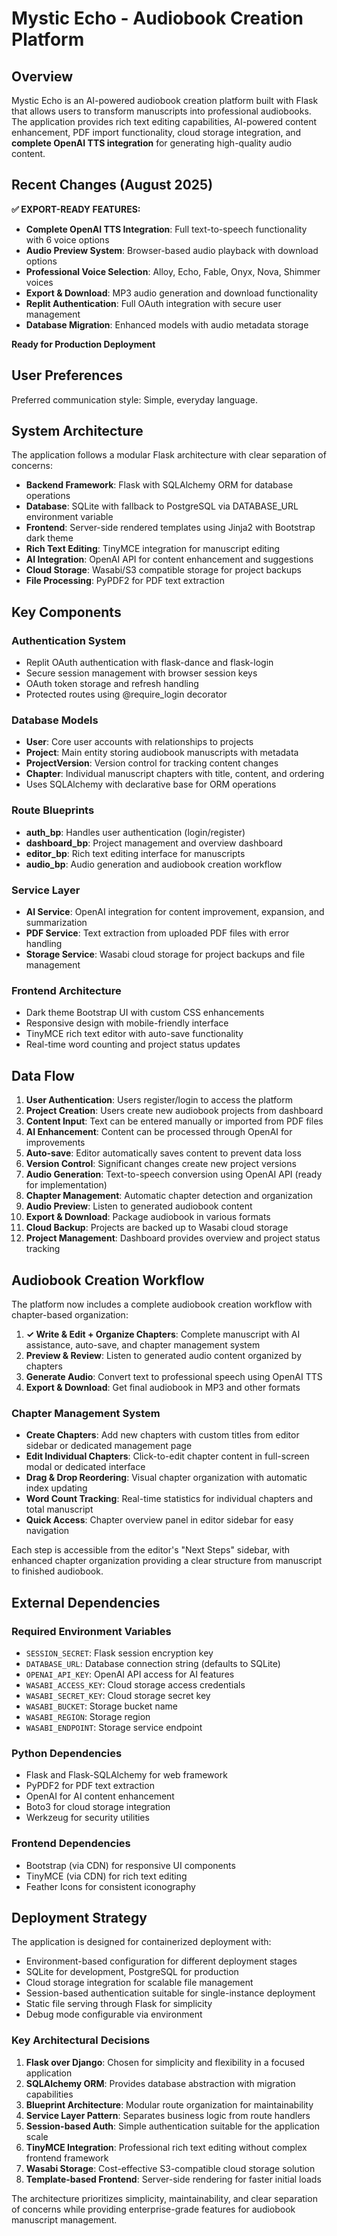 # Mystic Echo - Audiobook Creation Platform

## Overview

Mystic Echo is an AI-powered audiobook creation platform built with Flask that allows users to transform manuscripts into professional audiobooks. The application provides rich text editing capabilities, AI-powered content enhancement, PDF import functionality, cloud storage integration, and **complete OpenAI TTS integration** for generating high-quality audio content.

## Recent Changes (August 2025)

**✅ EXPORT-READY FEATURES:**
- **Complete OpenAI TTS Integration**: Full text-to-speech functionality with 6 voice options
- **Audio Preview System**: Browser-based audio playback with download options
- **Professional Voice Selection**: Alloy, Echo, Fable, Onyx, Nova, Shimmer voices
- **Export & Download**: MP3 audio generation and download functionality
- **Replit Authentication**: Full OAuth integration with secure user management
- **Database Migration**: Enhanced models with audio metadata storage

**Ready for Production Deployment**

## User Preferences

Preferred communication style: Simple, everyday language.

## System Architecture

The application follows a modular Flask architecture with clear separation of concerns:

- **Backend Framework**: Flask with SQLAlchemy ORM for database operations
- **Database**: SQLite with fallback to PostgreSQL via DATABASE_URL environment variable
- **Frontend**: Server-side rendered templates using Jinja2 with Bootstrap dark theme
- **Rich Text Editing**: TinyMCE integration for manuscript editing
- **AI Integration**: OpenAI API for content enhancement and suggestions
- **Cloud Storage**: Wasabi/S3 compatible storage for project backups
- **File Processing**: PyPDF2 for PDF text extraction

## Key Components

### Authentication System
- Replit OAuth authentication with flask-dance and flask-login
- Secure session management with browser session keys
- OAuth token storage and refresh handling
- Protected routes using @require_login decorator

### Database Models
- **User**: Core user accounts with relationships to projects
- **Project**: Main entity storing audiobook manuscripts with metadata
- **ProjectVersion**: Version control for tracking content changes
- **Chapter**: Individual manuscript chapters with title, content, and ordering
- Uses SQLAlchemy with declarative base for ORM operations

### Route Blueprints
- **auth_bp**: Handles user authentication (login/register)
- **dashboard_bp**: Project management and overview dashboard
- **editor_bp**: Rich text editing interface for manuscripts
- **audio_bp**: Audio generation and audiobook creation workflow

### Service Layer
- **AI Service**: OpenAI integration for content improvement, expansion, and summarization
- **PDF Service**: Text extraction from uploaded PDF files with error handling
- **Storage Service**: Wasabi cloud storage for project backups and file management

### Frontend Architecture
- Dark theme Bootstrap UI with custom CSS enhancements
- Responsive design with mobile-friendly interface
- TinyMCE rich text editor with auto-save functionality
- Real-time word counting and project status updates

## Data Flow

1. **User Authentication**: Users register/login to access the platform
2. **Project Creation**: Users create new audiobook projects from dashboard
3. **Content Input**: Text can be entered manually or imported from PDF files
4. **AI Enhancement**: Content can be processed through OpenAI for improvements
5. **Auto-save**: Editor automatically saves content to prevent data loss
6. **Version Control**: Significant changes create new project versions
7. **Audio Generation**: Text-to-speech conversion using OpenAI API (ready for implementation)
8. **Chapter Management**: Automatic chapter detection and organization
9. **Audio Preview**: Listen to generated audiobook content
10. **Export & Download**: Package audiobook in various formats
11. **Cloud Backup**: Projects are backed up to Wasabi cloud storage
12. **Project Management**: Dashboard provides overview and project status tracking

## Audiobook Creation Workflow

The platform now includes a complete audiobook creation workflow with chapter-based organization:

1. **✓ Write & Edit + Organize Chapters**: Complete manuscript with AI assistance, auto-save, and chapter management system
2. **Preview & Review**: Listen to generated audio content organized by chapters
3. **Generate Audio**: Convert text to professional speech using OpenAI TTS
4. **Export & Download**: Get final audiobook in MP3 and other formats

### Chapter Management System
- **Create Chapters**: Add new chapters with custom titles from editor sidebar or dedicated management page
- **Edit Individual Chapters**: Click-to-edit chapter content in full-screen modal or dedicated interface
- **Drag & Drop Reordering**: Visual chapter organization with automatic index updating
- **Word Count Tracking**: Real-time statistics for individual chapters and total manuscript
- **Quick Access**: Chapter overview panel in editor sidebar for easy navigation

Each step is accessible from the editor's "Next Steps" sidebar, with enhanced chapter organization providing a clear structure from manuscript to finished audiobook.

## External Dependencies

### Required Environment Variables
- `SESSION_SECRET`: Flask session encryption key
- `DATABASE_URL`: Database connection string (defaults to SQLite)
- `OPENAI_API_KEY`: OpenAI API access for AI features
- `WASABI_ACCESS_KEY`: Cloud storage access credentials
- `WASABI_SECRET_KEY`: Cloud storage secret key
- `WASABI_BUCKET`: Storage bucket name
- `WASABI_REGION`: Storage region
- `WASABI_ENDPOINT`: Storage service endpoint

### Python Dependencies
- Flask and Flask-SQLAlchemy for web framework
- PyPDF2 for PDF text extraction
- OpenAI for AI content enhancement
- Boto3 for cloud storage integration
- Werkzeug for security utilities

### Frontend Dependencies
- Bootstrap (via CDN) for responsive UI components
- TinyMCE (via CDN) for rich text editing
- Feather Icons for consistent iconography

## Deployment Strategy

The application is designed for containerized deployment with:

- Environment-based configuration for different deployment stages
- SQLite for development, PostgreSQL for production
- Cloud storage integration for scalable file management
- Session-based authentication suitable for single-instance deployment
- Static file serving through Flask for simplicity
- Debug mode configurable via environment

### Key Architectural Decisions

1. **Flask over Django**: Chosen for simplicity and flexibility in a focused application
2. **SQLAlchemy ORM**: Provides database abstraction with migration capabilities
3. **Blueprint Architecture**: Modular route organization for maintainability
4. **Service Layer Pattern**: Separates business logic from route handlers
5. **Session-based Auth**: Simple authentication suitable for the application scale
6. **TinyMCE Integration**: Professional rich text editing without complex frontend framework
7. **Wasabi Storage**: Cost-effective S3-compatible cloud storage solution
8. **Template-based Frontend**: Server-side rendering for faster initial loads

The architecture prioritizes simplicity, maintainability, and clear separation of concerns while providing enterprise-grade features for audiobook manuscript management.